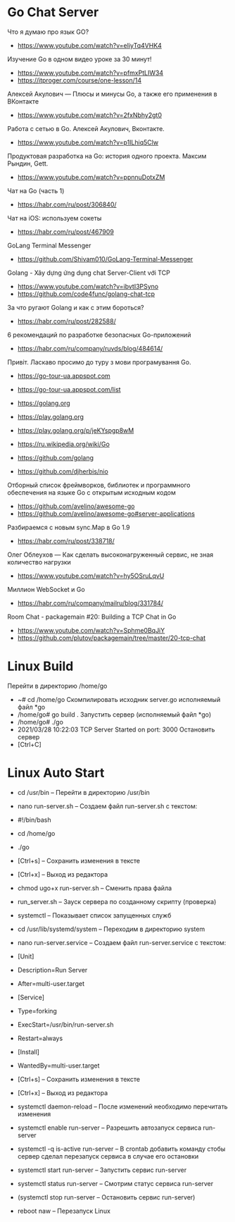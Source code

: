 # Go Chat Server

Что я думаю про язык GO?
- https://www.youtube.com/watch?v=eIiyTq4VHK4

Изучение Go в одном видео уроке за 30 минут!
- https://www.youtube.com/watch?v=pfmxPtLIW34
- https://itproger.com/course/one-lesson/14

Алексей Акулович — Плюсы и минусы Go, а также его применения в ВКонтакте
- https://www.youtube.com/watch?v=2fxNbhy2gt0

Работа с сетью в Go. Алексей Акулович, Вконтакте.
- https://www.youtube.com/watch?v=p1ILhiq5Clw

Продуктовая разработка на Go: история одного проекта. Максим Рындин, Gett.
- https://www.youtube.com/watch?v=ppnnuDotxZM

Чат на Go (часть 1)
- https://habr.com/ru/post/306840/

Чат на iOS: используем сокеты
- https://habr.com/ru/post/467909

GoLang Terminal Messenger
- https://github.com/Shivam010/GoLang-Terminal-Messenger

Golang - Xây dựng ứng dụng chat Server-Client với TCP
- https://www.youtube.com/watch?v=ibvtI3PSyno
- https://github.com/code4func/golang-chat-tcp

За что ругают Golang и как с этим бороться?
- https://habr.com/ru/post/282588/

6 рекомендаций по разработке безопасных Go-приложений
- https://habr.com/ru/company/ruvds/blog/484614/

Привіт. Ласкаво просимо до туру з мови програмування Go.
- https://go-tour-ua.appspot.com
- https://go-tour-ua.appspot.com/list

- https://golang.org
- https://play.golang.org
- https://play.golang.org/p/jeKYspgp8wM
- https://ru.wikipedia.org/wiki/Go
- https://github.com/golang
- https://github.com/djherbis/nio

Отборный список фреймворков, библиотек и программного обеспечения на языке Go с открытым исходным кодом
- https://github.com/avelino/awesome-go
- https://github.com/avelino/awesome-go#server-applications

Разбираемся с новым sync.Map в Go 1.9
- https://habr.com/ru/post/338718/

Олег Облеухов — Как сделать высоконагруженный сервис, не зная количество нагрузки
- https://www.youtube.com/watch?v=hy5OSruLqvU

Миллион WebSocket и Go
- https://habr.com/ru/company/mailru/blog/331784/

Room Chat - packagemain #20: Building a TCP Chat in Go
- https://www.youtube.com/watch?v=Sphme0BqJiY
- https://github.com/plutov/packagemain/tree/master/20-tcp-chat

# Linux Build
Перейти в директорию /home/go
- ~# cd /home/go
Скомпилировать исходник server.go исполняемый файл *go
- /home/go# go build .
Запустить сервер (исполняемый файл *go)
- /home/go# ./go
- 2021/03/28 10:22:03 TCP Server Started on port: 3000
Остановить сервер
- [Ctrl+C]

# Linux Auto Start
- cd /usr/bin 		– Перейти в директорию /usr/bin
- nano run-server.sh 	– Создаем файл run-server.sh с текстом:
- #!/bin/bash
- cd /home/go
- ./go
- [Ctrl+s] 		– Сохранить изменения в тексте
- [Ctrl+x] 		– Выход из редактора

- chmod ugo+x run-server.sh 	– Сменить права файла
- run_server.sh			– Зауск сервера по созданному скрипту (проверка)

- systemctl			– Показывает список запущенных служб
- cd /usr/lib/systemd/system	– Переходим в директорию system
- nano run-server.service	– Создаем файл run-server.service с текстом:
- [Unit]
- Description=Run Server
- After=multi-user.target
- [Service]
- Type=forking
- ExecStart=/usr/bin/run-server.sh
- Restart=always
- [Install]
- WantedBy=multi-user.target
- [Ctrl+s] 			– Сохранить изменения в тексте
- [Ctrl+x] 			– Выход из редактора

- systemctl daemon-reload	– После изменений необходимо перечитать изменения
- systemctl enable run-server	– Разрешить автозапуск сервиса run-server
- systemctl -q is-active run-server	– В crontab добавить команду стобы сервер сделал перезапуск сервиса в случае его остановки
- systemctl start run-server		– Запустить сервис run-server
- systemctl status run-server		– Cмотрим статус сервиса run-server
- (systemctl stop run-server		– Остановить сервис run-server)
- reboot naw				– Перезапуск Linux
